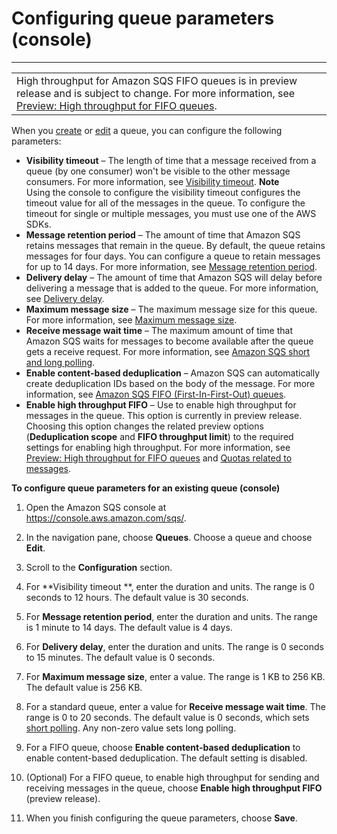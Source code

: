 # Configuring queue parameters \(console\)<a name="sqs-configure-queue-parameters"></a>


****  

|  | 
| --- |
| High throughput for Amazon SQS FIFO queues is in preview release and is subject to change\. For more information, see [Preview: High throughput for FIFO queues](high-throughput-fifo.md)\. | 

When you [create](sqs-configure-create-queue.md) or [edit](sqs-configure-edit-queue.md) a queue, you can configure the following parameters:
+ **Visibility timeout** – The length of time that a message received from a queue \(by one consumer\) won't be visible to the other message consumers\. For more information, see [Visibility timeout](sqs-visibility-timeout.md)\. 
**Note**  
Using the console to configure the visibility timeout configures the timeout value for all of the messages in the queue\. To configure the timeout for single or multiple messages, you must use one of the AWS SDKs\. 
+ **Message retention period** – The amount of time that Amazon SQS retains messages that remain in the queue\. By default, the queue retains messages for four days\. You can configure a queue to retain messages for up to 14 days\. For more information, see [Message retention period](https://docs.aws.amazon.com/AWSSimpleQueueService/latest/APIReference/API_SetQueueAttributes.html)\.
+ **Delivery delay** – The amount of time that Amazon SQS will delay before delivering a message that is added to the queue\. For more information, see [Delivery delay](sqs-delay-queues.md)\.
+ **Maximum message size** – The maximum message size for this queue\. For more information, see [Maximum message size](sqs-s3-messages.md)\.
+ **Receive message wait time** – The maximum amount of time that Amazon SQS waits for messages to become available after the queue gets a receive request\. For more information, see [Amazon SQS short and long polling](sqs-short-and-long-polling.md)\.
+ **Enable content\-based deduplication** – Amazon SQS can automatically create deduplication IDs based on the body of the message\. For more information, see [Amazon SQS FIFO \(First\-In\-First\-Out\) queues](FIFO-queues.md)\.
+ **Enable high throughput FIFO** – Use to enable high throughput for messages in the queue\. This option is currently in preview release\. Choosing this option changes the related preview options \(**Deduplication scope** and **FIFO throughput limit**\) to the required settings for enabling high throughput\. For more information, see [Preview: High throughput for FIFO queues](high-throughput-fifo.md) and [Quotas related to messages](quotas-messages.md)\.



**To configure queue parameters for an existing queue \(console\)**

1. Open the Amazon SQS console at [https://console\.aws\.amazon\.com/sqs/](https://console.aws.amazon.com/sqs/)\.

1. In the navigation pane, choose **Queues**\. Choose a queue and choose **Edit**\. 

1. Scroll to the **Configuration** section\.

1. For **Visibility timeout **, enter the duration and units\. The range is 0 seconds to 12 hours\. The default value is 30 seconds\.

1. For **Message retention period**, enter the duration and units\. The range is 1 minute to 14 days\. The default value is 4 days\.

1. For **Delivery delay**, enter the duration and units\. The range is 0 seconds to 15 minutes\. The default value is 0 seconds\.

1. For **Maximum message size**, enter a value\. The range is 1 KB to 256 KB\. The default value is 256 KB\. 

1. For a standard queue, enter a value for **Receive message wait time**\. The range is 0 to 20 seconds\. The default value is 0 seconds, which sets [short polling](sqs-short-and-long-polling.md)\. Any non\-zero value sets long polling\.

1. For a FIFO queue, choose **Enable content\-based deduplication** to enable content\-based deduplication\. The default setting is disabled\. 

1. \(Optional\) For a FIFO queue, to enable high throughput for sending and receiving messages in the queue, choose **Enable high throughput FIFO** \(preview release\)\.

1. When you finish configuring the queue parameters, choose **Save**\.
